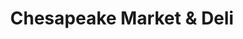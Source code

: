 ---
title: "Chesapeake Market & Deli"
url: /north-beach/chesapeake-market-und-deli/
shop: Lebensmittel
---